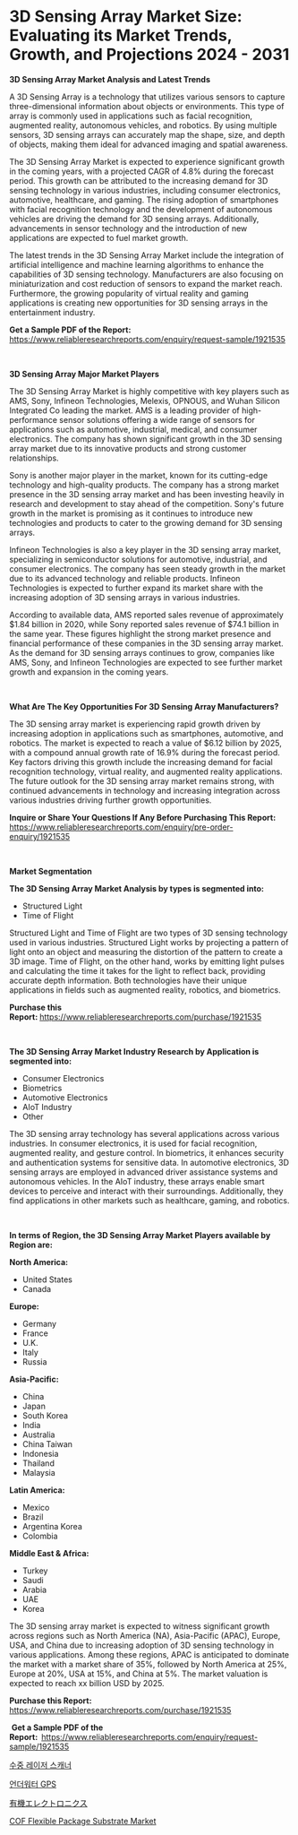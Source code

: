 <p><h1>3D Sensing Array Market Size: Evaluating its Market Trends, Growth, and Projections 2024 - 2031</h1></p><p><strong>3D Sensing Array Market Analysis and Latest Trends</strong></p>
<p><p>A 3D Sensing Array is a technology that utilizes various sensors to capture three-dimensional information about objects or environments. This type of array is commonly used in applications such as facial recognition, augmented reality, autonomous vehicles, and robotics. By using multiple sensors, 3D sensing arrays can accurately map the shape, size, and depth of objects, making them ideal for advanced imaging and spatial awareness.</p><p>The 3D Sensing Array Market is expected to experience significant growth in the coming years, with a projected CAGR of 4.8% during the forecast period. This growth can be attributed to the increasing demand for 3D sensing technology in various industries, including consumer electronics, automotive, healthcare, and gaming. The rising adoption of smartphones with facial recognition technology and the development of autonomous vehicles are driving the demand for 3D sensing arrays. Additionally, advancements in sensor technology and the introduction of new applications are expected to fuel market growth.</p><p>The latest trends in the 3D Sensing Array Market include the integration of artificial intelligence and machine learning algorithms to enhance the capabilities of 3D sensing technology. Manufacturers are also focusing on miniaturization and cost reduction of sensors to expand the market reach. Furthermore, the growing popularity of virtual reality and gaming applications is creating new opportunities for 3D sensing arrays in the entertainment industry.</p></p>
<p><strong>Get a Sample PDF of the Report:&nbsp;</strong> <a href="https://www.reliableresearchreports.com/enquiry/request-sample/1921535">https://www.reliableresearchreports.com/enquiry/request-sample/1921535</a></p>
<p>&nbsp;</p>
<p><strong>3D Sensing Array Major Market Players</strong></p>
<p><p>The 3D Sensing Array Market is highly competitive with key players such as AMS, Sony, Infineon Technologies, Melexis, OPNOUS, and Wuhan Silicon Integrated Co leading the market. AMS is a leading provider of high-performance sensor solutions offering a wide range of sensors for applications such as automotive, industrial, medical, and consumer electronics. The company has shown significant growth in the 3D sensing array market due to its innovative products and strong customer relationships.</p><p>Sony is another major player in the market, known for its cutting-edge technology and high-quality products. The company has a strong market presence in the 3D sensing array market and has been investing heavily in research and development to stay ahead of the competition. Sony's future growth in the market is promising as it continues to introduce new technologies and products to cater to the growing demand for 3D sensing arrays.</p><p>Infineon Technologies is also a key player in the 3D sensing array market, specializing in semiconductor solutions for automotive, industrial, and consumer electronics. The company has seen steady growth in the market due to its advanced technology and reliable products. Infineon Technologies is expected to further expand its market share with the increasing adoption of 3D sensing arrays in various industries.</p><p>According to available data, AMS reported sales revenue of approximately $1.84 billion in 2020, while Sony reported sales revenue of $74.1 billion in the same year. These figures highlight the strong market presence and financial performance of these companies in the 3D sensing array market. As the demand for 3D sensing arrays continues to grow, companies like AMS, Sony, and Infineon Technologies are expected to see further market growth and expansion in the coming years.</p></p>
<p>&nbsp;</p>
<p><strong>What Are The Key Opportunities For 3D Sensing Array Manufacturers?</strong></p>
<p><p>The 3D sensing array market is experiencing rapid growth driven by increasing adoption in applications such as smartphones, automotive, and robotics. The market is expected to reach a value of $6.12 billion by 2025, with a compound annual growth rate of  16.9% during the forecast period. Key factors driving this growth include the increasing demand for facial recognition technology, virtual reality, and augmented reality applications. The future outlook for the 3D sensing array market remains strong, with continued advancements in technology and increasing integration across various industries driving further growth opportunities.</p></p>
<p><strong>Inquire or Share Your Questions If Any Before Purchasing This Report:</strong> <a href="https://www.reliableresearchreports.com/enquiry/pre-order-enquiry/1921535">https://www.reliableresearchreports.com/enquiry/pre-order-enquiry/1921535</a></p>
<p>&nbsp;</p>
<p><strong>Market Segmentation</strong></p>
<p><strong>The 3D Sensing Array Market Analysis by types is segmented into:</strong></p>
<p><ul><li>Structured Light</li><li>Time of Flight</li></ul></p>
<p><p>Structured Light and Time of Flight are two types of 3D sensing technology used in various industries. Structured Light works by projecting a pattern of light onto an object and measuring the distortion of the pattern to create a 3D image. Time of Flight, on the other hand, works by emitting light pulses and calculating the time it takes for the light to reflect back, providing accurate depth information. Both technologies have their unique applications in fields such as augmented reality, robotics, and biometrics.</p></p>
<p><strong>Purchase this Report:&nbsp;</strong><a href="https://www.reliableresearchreports.com/purchase/1921535">https://www.reliableresearchreports.com/purchase/1921535</a></p>
<p>&nbsp;</p>
<p><strong>The 3D Sensing Array Market Industry Research by Application is segmented into:</strong></p>
<p><ul><li>Consumer Electronics</li><li>Biometrics</li><li>Automotive Electronics</li><li>AIoT Industry</li><li>Other</li></ul></p>
<p><p>The 3D sensing array technology has several applications across various industries. In consumer electronics, it is used for facial recognition, augmented reality, and gesture control. In biometrics, it enhances security and authentication systems for sensitive data. In automotive electronics, 3D sensing arrays are employed in advanced driver assistance systems and autonomous vehicles. In the AIoT industry, these arrays enable smart devices to perceive and interact with their surroundings. Additionally, they find applications in other markets such as healthcare, gaming, and robotics.</p></p>
<p>&nbsp;</p>
<p><strong>In terms of Region, the 3D Sensing Array Market Players available by Region are:</strong></p>
<p>
    <p> <strong> North America: </strong>
        <ul>
            <li>United States</li>
            <li>Canada</li>
        </ul>
        </p> 
    <p> <strong> Europe: </strong>
        <ul>
            <li>Germany</li>
            <li>France</li>
            <li>U.K.</li>
            <li>Italy</li>
            <li>Russia</li>
        </ul>
        </p> 
    <p> <strong> Asia-Pacific: </strong>
        <ul>
            <li>China</li>
            <li>Japan</li>
            <li>South Korea</li>
            <li>India</li>
            <li>Australia</li>
            <li>China Taiwan</li>
            <li>Indonesia</li>
            <li>Thailand</li>
            <li>Malaysia</li>
        </ul>
        </p> 
    <p> <strong> Latin America: </strong>
        <ul>
            <li>Mexico</li>
            <li>Brazil</li>
            <li>Argentina Korea</li>
            <li>Colombia</li>
        </ul>
        </p> 
    <p> <strong> Middle East & Africa: </strong>
        <ul>
            <li>Turkey</li>
            <li>Saudi</li>
            <li>Arabia</li>
            <li>UAE</li>
            <li>Korea</li>
        </ul>
    </p>
    </p>
<p><p>The 3D sensing array market is expected to witness significant growth across regions such as North America (NA), Asia-Pacific (APAC), Europe, USA, and China due to increasing adoption of 3D sensing technology in various applications. Among these regions, APAC is anticipated to dominate the market with a market share of 35%, followed by North America at 25%, Europe at 20%, USA at 15%, and China at 5%. The market valuation is expected to reach xx billion USD by 2025.</p></p>
<p><strong>Purchase this Report: </strong><a href="https://www.reliableresearchreports.com/purchase/1921535">https://www.reliableresearchreports.com/purchase/1921535</a></p>
<p>&nbsp;<strong>Get a Sample PDF of the Report:&nbsp;&nbsp;</strong><a href="https://www.reliableresearchreports.com/enquiry/request-sample/1921535">https://www.reliableresearchreports.com/enquiry/request-sample/1921535</a></p>
<p><strong></strong></p>
<p><p><a href="https://github.com/sammyUltyylrich9067856/Market-Research-Report-List-1/blob/main/798773213090.md">수중 레이저 스캐너</a></p><p><a href="https://github.com/Elenrrera7685/Market-Research-Report-List-1/blob/main/165027013089.md">언더워터 GPS</a></p><p><a href="https://github.com/ReyesKohler20231/Market-Research-Report-List-1/blob/main/407114914047.md">有機エレクトロニクス</a></p><p><a href="https://github.com/Whitneyboyettebo9kiw7yr13/Market-Research-Report-List-1/blob/main/cof-flexible-package-substrate-market.md">COF Flexible Package Substrate Market</a></p></p>